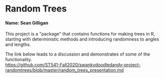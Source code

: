 # Random Trees
#### Name: Sean Gilligan

This project is a "package" that contains functions for making trees in R, starting with deterministic methods and introducing randomness to angles and lengths. 

The link below leads to a discussion and demonstrates of some of the functionality.<br>
https://github.com/ST541-Fall2020/swankydoodledandy-project-randomtrees/blob/master/random_trees_presentation.md
